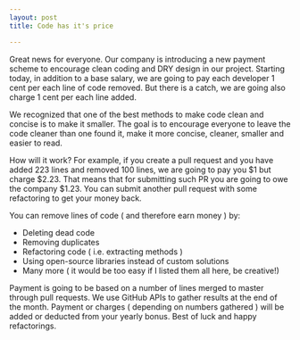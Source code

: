 ```yaml
---
layout: post
title: Code has it's price

---
```

Great news for everyone. Our company is introducing a new payment scheme to encourage clean coding and DRY design in our project. Starting today, in addition to a base salary, we are going to pay each developer 1 cent per each line of code removed. But there is a catch, we are going also charge 1 cent per each line added.

We recognized that one of the best methods to make code clean and concise is to make it smaller. The goal is to encourage everyone to leave the code cleaner than one found it, make it more concise, cleaner, smaller and easier to read. 

How will it work? For example, if you create a pull request and you have added 223 lines and removed 100 lines, we are going to pay you $1 but charge $2.23. That means that for submitting such PR you are going to owe the company $1.23. You can submit another pull request with some refactoring to get your money back.

You can remove lines of code ( and therefore earn money ) by:

* Deleting dead code
* Removing duplicates
* Refactoring code ( i.e. extracting methods )
* Using open-source libraries instead of custom solutions
* Many more ( it would be too easy if I listed them all here, be creative!)

Payment is going to be based on a number of lines merged to master through pull requests. We use GitHub APIs to gather results at the end of the month. Payment or charges ( depending on numbers gathered ) will be added or deducted from your yearly bonus. Best of luck and happy refactorings.